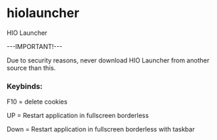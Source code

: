 # hiolauncher
 HIO Launcher
 
 ---IMPORTANT!---
 
 Due to security reasons, never download HIO Launcher from another source than this.
 
### Keybinds:

F10 = delete cookies

UP = Restart application in fullscreen borderless

Down = Restart application in fullscreen borderless with taskbar

